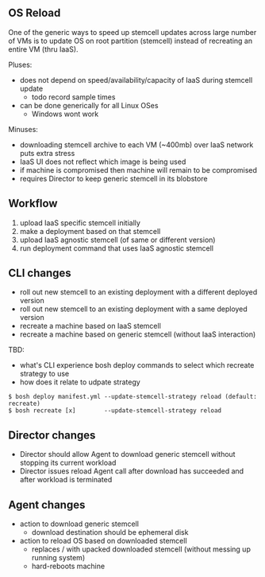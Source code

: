 ## OS Reload

One of the generic ways to speed up stemcell updates across large number of VMs is to update OS on root partition (stemcell) instead of recreating an entire VM (thru IaaS).

Pluses:

- does not depend on speed/availability/capacity of IaaS during stemcell update
  - todo record sample times
- can be done generically for all Linux OSes
  - Windows wont work

Minuses:

- downloading stemcell archive to each VM (~400mb) over IaaS network puts extra stress
- IaaS UI does not reflect which image is being used
- if machine is compromised then machine will remain to be compromised
- requires Director to keep generic stemcell in its blobstore

## Workflow

1. upload IaaS specific stemcell initially
1. make a deployment based on that stemcell
1. upload IaaS agnostic stemcell (of same or different version)
1. run deployment command that uses IaaS agnostic stemcell

## CLI changes

- roll out new stemcell to an existing deployment with a different deployed version
- roll out new stemcell to an existing deployment with a same deployed version
- recreate a machine based on IaaS stemcell
- recreate a machine based on generic stemcell (without IaaS interaction)

TBD:
- what's CLI experience bosh deploy commands to select which recreate strategy to use
- how does it relate to udpate strategy

```
$ bosh deploy manifest.yml --update-stemcell-strategy reload (default: recreate)
$ bosh recreate [x]        --update-stemcell-strategy reload
```

## Director changes

- Director should allow Agent to download generic stemcell without stopping its current workload
- Director issues reload Agent call after download has succeeded and after workload is terminated

## Agent changes

- action to download generic stemcell
  - download destination should be ephemeral disk
- action to reload OS based on downloaded stemcell
  - replaces / with upacked downloaded stemcell (without messing up running system)
  - hard-reboots machine
